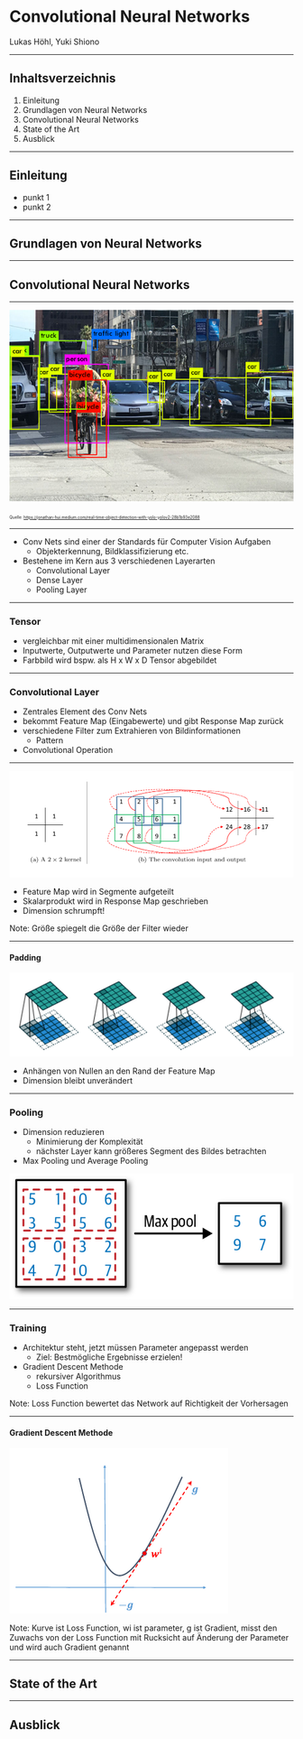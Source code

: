 # Convolutional Neural Networks

Lukas Höhl, Yuki Shiono

---

## Inhaltsverzeichnis
1. Einleitung 
2. Grundlagen von Neural Networks
3. Convolutional Neural Networks
4. State of the Art
5. Ausblick

---

## Einleitung

* punkt 1
* punkt 2

---

## Grundlagen von Neural Networks

---

## Convolutional Neural Networks

---

![object_detection](./assets/object_detection.png)

<span style="font-size:0.5em;">Quelle: https://jonathan-hui.medium.com/real-time-object-detection-with-yolo-yolov2-28b1b93e2088
</span>

---

* Conv Nets sind einer der Standards für Computer Vision Aufgaben
  * Objekterkennung, Bildklassifizierung etc.
* Bestehene im Kern aus 3 verschiedenen Layerarten
  * Convolutional Layer
  * Dense Layer
  * Pooling Layer

---

### Tensor

- vergleichbar mit einer multidimensionalen Matrix
- Inputwerte, Outputwerte und Parameter nutzen diese Form
- Farbbild wird bspw. als H x W x D Tensor abgebildet

---

### Convolutional Layer
- Zentrales Element des Conv Nets
- bekommt Feature Map (Eingabewerte) und gibt Response Map zurück
- verschiedene Filter zum Extrahieren von Bildinformationen
  - Pattern
- Convolutional Operation

---

![skalarprodukt](./assets/skalarprodukt.png)

- Feature Map wird in Segmente aufgeteilt 
- Skalarprodukt wird in Response Map geschrieben
- Dimension schrumpft!

Note: Größe spiegelt die Größe der Filter wieder

---

#### Padding

<img src="./assets/padding.png" alt="padding" style="width:700px;height=200px"/>

- Anhängen von Nullen an den Rand der Feature Map
- Dimension bleibt unverändert

---

### Pooling

- Dimension reduzieren
  - Minimierung der Komplexität
  - nächster Layer kann größeres Segment des Bildes betrachten
- Max Pooling und Average Pooling

![max-pooling](./assets/pooling.png)

---

### Training

- Architektur steht, jetzt müssen Parameter angepasst werden
  - Ziel: Bestmögliche Ergebnisse erzielen!
- Gradient Descent Methode
  - rekursiver Algorithmus
  - Loss Function

Note: Loss Function bewertet das Network auf Richtigkeit der Vorhersagen

---

#### Gradient Descent Methode

![gradient_descent](./assets/gradient_descent.png)

Note: Kurve ist Loss Function, wi ist parameter, g ist Gradient, misst den Zuwachs von der Loss Function mit Rucksicht auf Änderung der Parameter und wird auch Gradient genannt 

---

## State of the Art

---

## Ausblick
